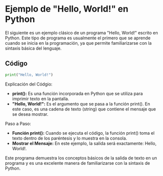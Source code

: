 # Ejemplo de "Hello, World!" en Python

El siguiente es un ejemplo clásico de un programa "Hello, World!" escrito en Python. Este tipo de programa es usualmente el primero que se aprende cuando se inicia en la programación, ya que permite familiarizarse con la sintaxis básica del lenguaje.

## Código 

```python
print("Hello, World!")
```
Explicación del Códgio:

- **print():** Es una función incorporada en Python que se utiliza para imprimir texto en la pantalla.
- **"Hello, World!":** Es el argumento que se pasa a la función print(). En este caso, es una cadena de texto (string) que contiene el mensaje que se desea mostrar.

Paso a Paso:

- **Función print():** Cuando se ejecuta el código, la función print() toma el texto dentro de los paréntesis y lo muestra en la consola.
- **Mostrar el Mensaje:** En este ejemplo, la salida será exactamente: Hello, World!.

Este programa demuestra los conceptos básicos de la salida de texto en un programa y es una excelente manera de familiarizarse con la sintaxis de Python.
